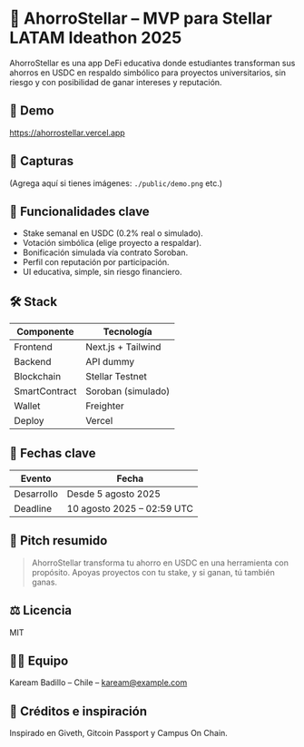 # 💼 AhorroStellar – MVP para Stellar LATAM Ideathon 2025

AhorroStellar es una app DeFi educativa donde estudiantes transforman sus ahorros en USDC en respaldo simbólico para proyectos universitarios, sin riesgo y con posibilidad de ganar intereses y reputación.

## 🚀 Demo
https://ahorrostellar.vercel.app

## 📸 Capturas
(Agrega aquí si tienes imágenes: `./public/demo.png` etc.)

## 🧪 Funcionalidades clave

- Stake semanal en USDC (0.2% real o simulado).
- Votación simbólica (elige proyecto a respaldar).
- Bonificación simulada vía contrato Soroban.
- Perfil con reputación por participación.
- UI educativa, simple, sin riesgo financiero.

## 🛠 Stack

| Componente   | Tecnología        |
|--------------|-------------------|
| Frontend     | Next.js + Tailwind|
| Backend      | API dummy         |
| Blockchain   | Stellar Testnet   |
| SmartContract| Soroban (simulado)|
| Wallet       | Freighter         |
| Deploy       | Vercel            |

## 📅 Fechas clave

| Evento     | Fecha                     |
|------------|---------------------------|
| Desarrollo | Desde 5 agosto 2025       |
| Deadline   | 10 agosto 2025 – 02:59 UTC|

## 🧠 Pitch resumido

> AhorroStellar transforma tu ahorro en USDC en una herramienta con propósito. Apoyas proyectos con tu stake, y si ganan, tú también ganas.

## ⚖️ Licencia
MIT

## 👩‍🎓 Equipo
Kaream Badillo – Chile – kaream@example.com

## 🧠 Créditos e inspiración
Inspirado en Giveth, Gitcoin Passport y Campus On Chain.
